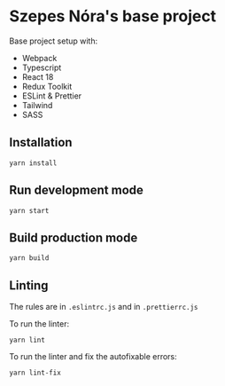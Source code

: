 # Szepes Nóra's base project

Base project setup with:
- Webpack
- Typescript
- React 18
- Redux Toolkit
- ESLint & Prettier
- Tailwind
- SASS


## Installation

```
yarn install
```

## Run development mode

```
yarn start
```

## Build production mode

```
yarn build
```

## Linting

The rules are in `.eslintrc.js` and in `.prettierrc.js`

To run the linter:
```
yarn lint
```

To run the linter and fix the autofixable errors:
```
yarn lint-fix
```